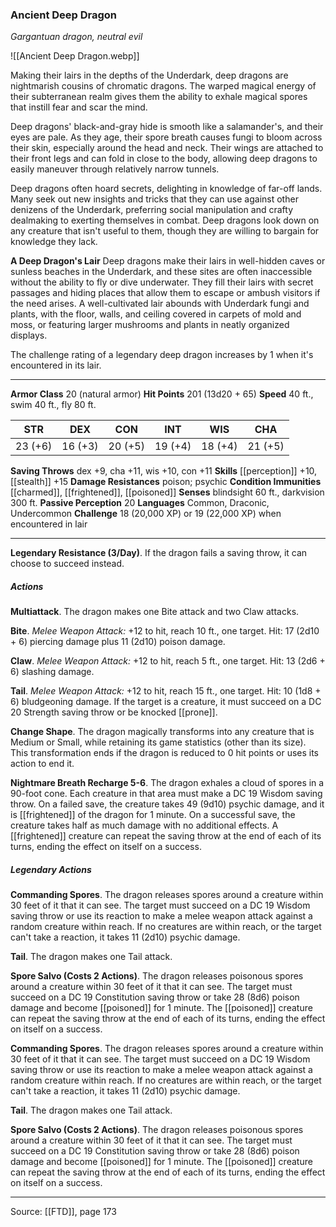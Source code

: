 ### Ancient Deep Dragon
_Gargantuan dragon, neutral evil_

![[Ancient Deep Dragon.webp]]

Making their lairs in the depths of the Underdark, deep dragons are nightmarish cousins of chromatic dragons. The warped magical energy of their subterranean realm gives them the ability to exhale magical spores that instill fear and scar the mind.

Deep dragons' black-and-gray hide is smooth like a salamander's, and their eyes are pale. As they age, their spore breath causes fungi to bloom across their skin, especially around the head and neck. Their wings are attached to their front legs and can fold in close to the body, allowing deep dragons to easily maneuver through relatively narrow tunnels.

Deep dragons often hoard secrets, delighting in knowledge of far-off lands. Many seek out new insights and tricks that they can use against other denizens of the Underdark, preferring social manipulation and crafty dealmaking to exerting themselves in combat. Deep dragons look down on any creature that isn't useful to them, though they are willing to bargain for knowledge they lack.


**A Deep Dragon's Lair** Deep dragons make their lairs in well-hidden caves or sunless beaches in the Underdark, and these sites are often inaccessible without the ability to fly or dive underwater. They fill their lairs with secret passages and hiding places that allow them to escape or ambush visitors if the need arises. A well-cultivated lair abounds with Underdark fungi and plants, with the floor, walls, and ceiling covered in carpets of mold and moss, or featuring larger mushrooms and plants in neatly organized displays.

The challenge rating of a legendary deep dragon increases by 1 when it's encountered in its lair.





---

**Armor Class** 20 (natural armor)
**Hit Points** 201 (13d20 + 65)
**Speed** 40 ft., swim 40 ft., fly 80 ft.

| STR     | DEX     | CON     | INT     | WIS     | CHA     |
|---------|---------|---------|---------|---------|---------|
| 23 (+6) | 16 (+3) | 20 (+5) | 19 (+4) | 18 (+4) | 21 (+5) |

**Saving Throws** dex +9, cha +11, wis +10, con +11
**Skills** [[perception]] +10, [[stealth]] +15
**Damage Resistances** poison; psychic
**Condition Immunities** [[charmed]], [[frightened]], [[poisoned]]
**Senses** blindsight 60 ft., darkvision 300 ft.
**Passive Perception** 20
**Languages** Common, Draconic, Undercommon
**Challenge** 18 (20,000 XP) or 19 (22,000 XP) when encountered in lair

---

**Legendary Resistance (3/Day)**. If the dragon fails a saving throw, it can choose to succeed instead.

##### Actions
**Multiattack**. The dragon makes one Bite attack and two Claw attacks.

**Bite**. _Melee Weapon Attack:_ +12 to hit, reach 10 ft., one target. Hit: 17 (2d10 + 6) piercing damage plus 11 (2d10) poison damage.

**Claw**. _Melee Weapon Attack:_ +12 to hit, reach 5 ft., one target. Hit: 13 (2d6 + 6) slashing damage.

**Tail**. _Melee Weapon Attack:_ +12 to hit, reach 15 ft., one target. Hit: 10 (1d8 + 6) bludgeoning damage. If the target is a creature, it must succeed on a DC 20 Strength saving throw or be knocked [[prone]].

**Change Shape**. The dragon magically transforms into any creature that is Medium or Small, while retaining its game statistics (other than its size). This transformation ends if the dragon is reduced to 0 hit points or uses its action to end it.

**Nightmare Breath Recharge 5-6**. The dragon exhales a cloud of spores in a 90-foot cone. Each creature in that area must make a DC 19 Wisdom saving throw. On a failed save, the creature takes 49 (9d10) psychic damage, and it is [[frightened]] of the dragon for 1 minute. On a successful save, the creature takes half as much damage with no additional effects. A [[frightened]] creature can repeat the saving throw at the end of each of its turns, ending the effect on itself on a success.

##### Legendary Actions
**Commanding Spores**. The dragon releases spores around a creature within 30 feet of it that it can see. The target must succeed on a DC 19 Wisdom saving throw or use its reaction to make a melee weapon attack against a random creature within reach. If no creatures are within reach, or the target can't take a reaction, it takes 11 (2d10) psychic damage.

**Tail**. The dragon makes one Tail attack.

**Spore Salvo (Costs 2 Actions)**. The dragon releases poisonous spores around a creature within 30 feet of it that it can see. The target must succeed on a DC 19 Constitution saving throw or take 28 (8d6) poison damage and become [[poisoned]] for 1 minute. The [[poisoned]] creature can repeat the saving throw at the end of each of its turns, ending the effect on itself on a success.

**Commanding Spores**. The dragon releases spores around a creature within 30 feet of it that it can see. The target must succeed on a DC 19 Wisdom saving throw or use its reaction to make a melee weapon attack against a random creature within reach. If no creatures are within reach, or the target can't take a reaction, it takes 11 (2d10) psychic damage.

**Tail**. The dragon makes one Tail attack.

**Spore Salvo (Costs 2 Actions)**. The dragon releases poisonous spores around a creature within 30 feet of it that it can see. The target must succeed on a DC 19 Constitution saving throw or take 28 (8d6) poison damage and become [[poisoned]] for 1 minute. The [[poisoned]] creature can repeat the saving throw at the end of each of its turns, ending the effect on itself on a success.


---

Source: [[FTD]], page 173